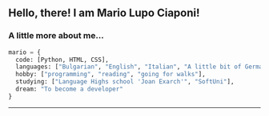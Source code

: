 <h2> Hello, there! I am Mario Lupo Ciaponi!</h2>

### A little more about me...  

```python
mario = {
  code: [Python, HTML, CSS],
  languages: ["Bulgarian", "English", "Italian", "A little bit of German"]
  hobby: ["programming", "reading", "going for walks"],
  studying: ["Language Highs school 'Joan Exarch'", "SoftUni"],
  dream: "To become a developer"
}
```
---
